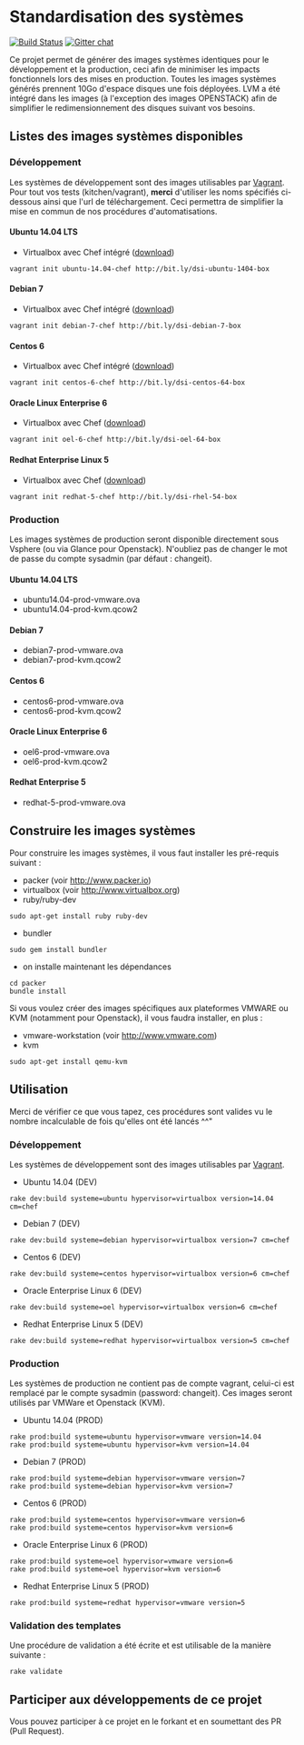 # Standardisation des systèmes

[![Build
Status](https://travis-ci.org/dsi-infrastructure/packer.svg?branch=master)](https://travis-ci.org/dsi-infrastructure/packer) [![Gitter
chat](http://img.shields.io/badge/Gitter-dsi--infrastructure%2Fpacker-green.svg)](https://gitter.im/dsi-infrastructure/packer)

Ce projet permet de générer des images systèmes identiques pour le développement et la production, ceci afin de minimiser les impacts fonctionnels lors des mises en production. Toutes les images systèmes générés prennent 10Go d'espace disques une fois déployées. LVM a été intégré dans les images (à l'exception des images OPENSTACK) afin de simplifier le redimensionnement des disques suivant vos besoins.

## Listes des images systèmes disponibles

### Développement

Les systèmes de développement sont des images utilisables par [Vagrant](http://docs.vagrantup.com/v2/why-vagrant/index.html). Pour tout vos tests (kitchen/vagrant), **merci** d'utiliser les noms spécifiés ci-dessous ainsi que l'url de téléchargement. Ceci permettra de simplifier la mise en commun de nos procédures d'automatisations.

#### Ubuntu 14.04 LTS

* Virtualbox avec Chef intégré ([download](http://bit.ly/dsi-ubuntu-1404-box))

```
vagrant init ubuntu-14.04-chef http://bit.ly/dsi-ubuntu-1404-box
```

#### Debian 7

* Virtualbox avec Chef intégré ([download](http://bit.ly/dsi-debian-7-box))

```
vagrant init debian-7-chef http://bit.ly/dsi-debian-7-box
```

#### Centos 6

* Virtualbox avec Chef intégré ([download](http://bit.ly/dsi-centos-64-box))

```
vagrant init centos-6-chef http://bit.ly/dsi-centos-64-box
```

#### Oracle Linux Enterprise 6

* Virtualbox avec Chef ([download](http://bit.ly/dsi-oel-64-box))

```
vagrant init oel-6-chef http://bit.ly/dsi-oel-64-box
```

#### Redhat Enterprise Linux 5

* Virtualbox avec Chef ([download](http://bit.ly/dsi-rhel-54-box))

```
vagrant init redhat-5-chef http://bit.ly/dsi-rhel-54-box
```

### Production

Les images systèmes de production seront disponible directement sous Vsphere (ou via Glance pour Openstack). N'oubliez pas de changer le mot de passe du compte sysadmin (par défaut : changeit).

#### Ubuntu 14.04 LTS
* ubuntu14.04-prod-vmware.ova
* ubuntu14.04-prod-kvm.qcow2

#### Debian 7
* debian7-prod-vmware.ova
* debian7-prod-kvm.qcow2

#### Centos 6
* centos6-prod-vmware.ova
* centos6-prod-kvm.qcow2

#### Oracle Linux Enterprise 6
* oel6-prod-vmware.ova
* oel6-prod-kvm.qcow2

#### Redhat Enterprise 5
* redhat-5-prod-vmware.ova

## Construire les images systèmes

Pour construire les images systèmes, il vous faut installer les pré-requis suivant :

* packer (voir http://www.packer.io)
* virtualbox (voir http://www.virtualbox.org)
* ruby/ruby-dev

```
sudo apt-get install ruby ruby-dev
```

* bundler

```
sudo gem install bundler
```

* on installe maintenant les dépendances

```
cd packer
bundle install
```

Si vous voulez créer des images spécifiques aux plateformes VMWARE ou KVM (notamment pour Openstack), il vous faudra installer, en plus :

* vmware-workstation (voir http://www.vmware.com)
* kvm

```
sudo apt-get install qemu-kvm
```

## Utilisation

Merci de vérifier ce que vous tapez, ces procédures sont valides vu le nombre incalculable de fois qu'elles ont été lancés ^^"

### Développement

Les systèmes de développement sont des images utilisables par [Vagrant](http://docs.vagrantup.com/v2/why-vagrant/index.html).

* Ubuntu 14.04 (DEV)

```
rake dev:build systeme=ubuntu hypervisor=virtualbox version=14.04 cm=chef
```

* Debian 7 (DEV)

```
rake dev:build systeme=debian hypervisor=virtualbox version=7 cm=chef
```

* Centos 6 (DEV)

```
rake dev:build systeme=centos hypervisor=virtualbox version=6 cm=chef
```

* Oracle Enterprise Linux 6 (DEV)

```
rake dev:build systeme=oel hypervisor=virtualbox version=6 cm=chef
```

* Redhat Enterprise Linux 5 (DEV)

```
rake dev:build systeme=redhat hypervisor=virtualbox version=5 cm=chef
```

### Production

Les systèmes de production ne contient pas de compte vagrant, celui-ci est remplacé par le compte sysadmin (password: changeit). Ces images seront utilisés par VMWare et Openstack (KVM).

* Ubuntu 14.04 (PROD)

```
rake prod:build systeme=ubuntu hypervisor=vmware version=14.04
rake prod:build systeme=ubuntu hypervisor=kvm version=14.04
```

* Debian 7 (PROD)

```
rake prod:build systeme=debian hypervisor=vmware version=7
rake prod:build systeme=debian hypervisor=kvm version=7
```

* Centos 6 (PROD)

```
rake prod:build systeme=centos hypervisor=vmware version=6
rake prod:build systeme=centos hypervisor=kvm version=6
```

* Oracle Enterprise Linux 6 (PROD)

```
rake prod:build systeme=oel hypervisor=vmware version=6
rake prod:build systeme=oel hypervisor=kvm version=6
```

* Redhat Enterprise Linux 5 (PROD)

```
rake prod:build systeme=redhat hypervisor=vmware version=5
```

### Validation des templates

Une procédure de validation a été écrite et est utilisable de la manière
suivante :

```
rake validate
```

## Participer aux développements de ce projet

Vous pouvez participer à ce projet en le forkant et en soumettant des PR (Pull Request).

